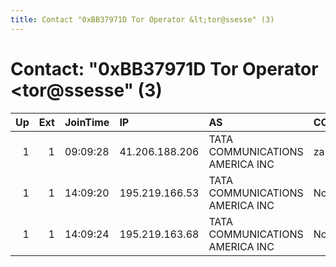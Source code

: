 ```yaml
---
title: Contact "0xBB37971D Tor Operator &lt;tor@ssesse" (3)
---
```


# Contact: "0xBB37971D Tor Operator &lt;tor@ssesse" (3)

|   Up |   Ext | JoinTime   | IP             | AS                              | CC   |   ORp |   Dirp | OS    | Version   | Nickname        |   eFamMembers |
|-----:|------:|:-----------|:---------------|:--------------------------------|:-----|------:|-------:|:------|:----------|:----------------|--------------:|
|    1 |     1 | 09:09:28   | 41.206.188.206 | TATA COMMUNICATIONS AMERICA INC | za   |   443 |     80 | Linux | 0.2.9.10  | holyhorseburger |             1 |
|    1 |     1 | 14:09:20   | 195.219.166.53 | TATA COMMUNICATIONS AMERICA INC | None |   443 |     80 | Linux | 0.2.9.10  | holydeerburger  |             3 |
|    1 |     1 | 14:09:24   | 195.219.163.68 | TATA COMMUNICATIONS AMERICA INC | None |   443 |     80 | Linux | 0.2.9.10  | holysheepburger |             3 |
